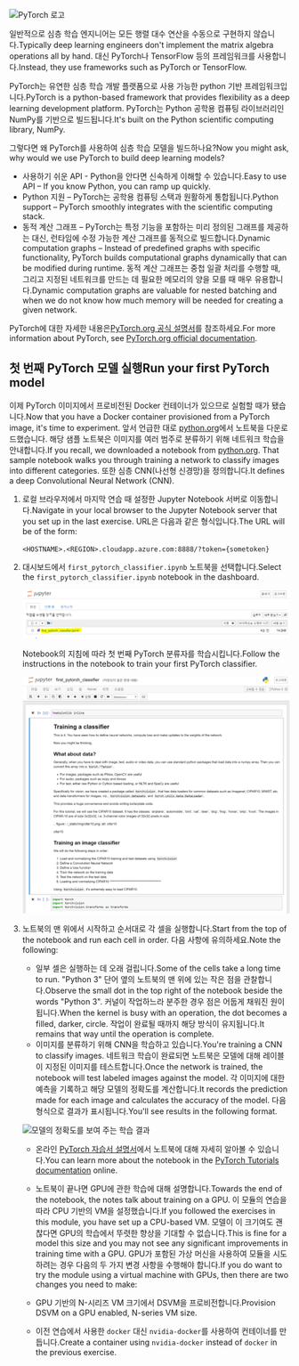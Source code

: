 ![PyTorch 로고](../media/5-image1.png) 

<span data-ttu-id="33a87-102">일반적으로 심층 학습 엔지니어는 모든 행렬 대수 연산을 수동으로 구현하지 않습니다.</span><span class="sxs-lookup"><span data-stu-id="33a87-102">Typically deep learning engineers don't implement the matrix algebra operations all by hand.</span></span> <span data-ttu-id="33a87-103">대신 PyTorch나 TensorFlow 등의 프레임워크를 사용합니다.</span><span class="sxs-lookup"><span data-stu-id="33a87-103">Instead, they use frameworks such as PyTorch or TensorFlow.</span></span>  

<span data-ttu-id="33a87-104">PyTorch는 유연한 심층 학습 개발 플랫폼으로 사용 가능한 python 기반 프레임워크입니다.</span><span class="sxs-lookup"><span data-stu-id="33a87-104">PyTorch is a python-based framework that provides flexibility as a deep learning development platform.</span></span> <span data-ttu-id="33a87-105">PyTorch는 Python 공학용 컴퓨팅 라이브러리인 NumPy를 기반으로 빌드됩니다.</span><span class="sxs-lookup"><span data-stu-id="33a87-105">It's built on the Python scientific computing library, NumPy.</span></span> 

<span data-ttu-id="33a87-106">그렇다면 왜 PyTorch를 사용하여 심층 학습 모델을 빌드하나요?</span><span class="sxs-lookup"><span data-stu-id="33a87-106">Now you might ask, why would we use PyTorch to build deep learning models?</span></span>  

- <span data-ttu-id="33a87-107">사용하기 쉬운 API - Python을 안다면 신속하게 이해할 수 있습니다.</span><span class="sxs-lookup"><span data-stu-id="33a87-107">Easy to use API – If you know Python, you can ramp up quickly.</span></span>
- <span data-ttu-id="33a87-108">Python 지원 – PyTorch는 공학용 컴퓨팅 스택과 원활하게 통합됩니다.</span><span class="sxs-lookup"><span data-stu-id="33a87-108">Python support – PyTorch smoothly integrates with the scientific computing stack.</span></span>
- <span data-ttu-id="33a87-109">동적 계산 그래프 – PyTorch는 특정 기능을 포함하는 미리 정의된 그래프를 제공하는 대신, 런타임에 수정 가능한 계산 그래프를 동적으로 빌드합니다.</span><span class="sxs-lookup"><span data-stu-id="33a87-109">Dynamic computation graphs – Instead of predefined graphs with specific functionality, PyTorch builds computational graphs dynamically that can be modified during runtime.</span></span> <span data-ttu-id="33a87-110">동적 계산 그래프는 중첩 일괄 처리를 수행할 때, 그리고 지정된 네트워크를 만드는 데 필요한 메모리의 양을 모를 때 매우 유용합니다.</span><span class="sxs-lookup"><span data-stu-id="33a87-110">Dynamic computation graphs are valuable for nested batching and when we do not know how much memory will be needed for creating a given network.</span></span>

<span data-ttu-id="33a87-111">PyTorch에 대한 자세한 내용은[PyTorch.org 공식 설명서](https://pytorch.org/about/)를 참조하세요.</span><span class="sxs-lookup"><span data-stu-id="33a87-111">For more information about PyTorch, see [PyTorch.org official documentation](https://pytorch.org/about/).</span></span>

## <a name="run-your-first-pytorch-model"></a><span data-ttu-id="33a87-112">첫 번째 PyTorch 모델 실행</span><span class="sxs-lookup"><span data-stu-id="33a87-112">Run your first PyTorch model</span></span>

<span data-ttu-id="33a87-113">이제 PyTorch 이미지에서 프로비전된 Docker 컨테이너가 있으므로 실험할 때가 됐습니다.</span><span class="sxs-lookup"><span data-stu-id="33a87-113">Now that you have a Docker container provisioned from a PyTorch image, it's time to experiment.</span></span> <span data-ttu-id="33a87-114">앞서 언급한 대로 [python.org](https://python.org)에서 노트북을 다운로드했습니다. 해당 샘플 노트북은 이미지를 여러 범주로 분류하기 위해 네트워크 학습을 안내합니다.</span><span class="sxs-lookup"><span data-stu-id="33a87-114">If you recall, we downloaded a notebook from [python.org](https://python.org). That sample notebook walks you through training a network to classify images  into different categories.</span></span> <span data-ttu-id="33a87-115">또한 심층 CNN(나선형 신경망)을 정의합니다.</span><span class="sxs-lookup"><span data-stu-id="33a87-115">It defines a deep Convolutional Neural Network (CNN).</span></span>

1. <span data-ttu-id="33a87-116">로컬 브라우저에서 마지막 연습 때 설정한 Jupyter Notebook 서버로 이동합니다.</span><span class="sxs-lookup"><span data-stu-id="33a87-116">Navigate in your local browser to the Jupyter Notebook server that you set up in the last exercise.</span></span> <span data-ttu-id="33a87-117">URL은 다음과 같은 형식입니다.</span><span class="sxs-lookup"><span data-stu-id="33a87-117">The URL will be of the form:</span></span>

    `<HOSTNAME>.<REGION>.cloudapp.azure.com:8888/?token={sometoken}`

1. <span data-ttu-id="33a87-118">대시보드에서 `first_pytorch_classifier.ipynb` 노트북을 선택합니다.</span><span class="sxs-lookup"><span data-stu-id="33a87-118">Select the `first_pytorch_classifier.ipynb` notebook in the dashboard.</span></span>

    ![first_pytorch_classifier.ipynb 선택](../media/5-image2.PNG)

    <span data-ttu-id="33a87-120">Notebook의 지침에 따라 첫 번째 PyTorch 분류자를 학습시킵니다.</span><span class="sxs-lookup"><span data-stu-id="33a87-120">Follow the instructions in the notebook to train your first PyTorch classifier.</span></span>

    !["분류자 노트북을 학습하는" 스크린샷](../media/5-image3.PNG)

2. <span data-ttu-id="33a87-122">노트북의 맨 위에서 시작하고 순서대로 각 셀을 실행합니다.</span><span class="sxs-lookup"><span data-stu-id="33a87-122">Start from the top of the notebook and run each cell in order.</span></span> <span data-ttu-id="33a87-123">다음 사항에 유의하세요.</span><span class="sxs-lookup"><span data-stu-id="33a87-123">Note the following:</span></span>

    - <span data-ttu-id="33a87-124">일부 셀은 실행하는 데 오래 걸립니다.</span><span class="sxs-lookup"><span data-stu-id="33a87-124">Some of the cells take a long time to run.</span></span> <span data-ttu-id="33a87-125">"Python 3" 단어 옆의 노트북의 맨 위에 있는 작은 점을 관찰합니다.</span><span class="sxs-lookup"><span data-stu-id="33a87-125">Observe the small dot in the top right of the notebook beside the words "Python 3".</span></span> <span data-ttu-id="33a87-126">커널이 작업하느라 분주한 경우 점은 어둡게 채워진 원이 됩니다.</span><span class="sxs-lookup"><span data-stu-id="33a87-126">When the kernel is busy with an operation, the dot becomes a filled, darker, circle.</span></span> <span data-ttu-id="33a87-127">작업이 완료될 때까지 해당 방식이 유지됩니다.</span><span class="sxs-lookup"><span data-stu-id="33a87-127">It remains that way until the operation is complete.</span></span> 
    - <span data-ttu-id="33a87-128">이미지를 분류하기 위해 CNN을 학습하고 있습니다.</span><span class="sxs-lookup"><span data-stu-id="33a87-128">You're training a CNN to classify images.</span></span> <span data-ttu-id="33a87-129">네트워크 학습이 완료되면 노트북은 모델에 대해 레이블이 지정된 이미지를 테스트합니다.</span><span class="sxs-lookup"><span data-stu-id="33a87-129">Once the network is trained, the notebook will test labeled images against the model.</span></span> <span data-ttu-id="33a87-130">각 이미지에 대한 예측을 기록하고 해당 모델의 정확도를 계산합니다.</span><span class="sxs-lookup"><span data-stu-id="33a87-130">It records the prediction made for each image and calculates the accuracy of the model.</span></span> <span data-ttu-id="33a87-131">다음 형식으로 결과가 표시됩니다.</span><span class="sxs-lookup"><span data-stu-id="33a87-131">You'll see results in the following format.</span></span>

    ![모델의 정확도를 보여 주는 학습 결과](../media/accuracy.png)
    
    - <span data-ttu-id="33a87-133">온라인 [PyTorch 자습서 설명서](https://pytorch.org/tutorials/beginner/blitz/cifar10_tutorial.html)에서 노트북에 대해 자세히 알아볼 수 있습니다.</span><span class="sxs-lookup"><span data-stu-id="33a87-133">You can learn more about the notebook in the [PyTorch Tutorials documentation](https://pytorch.org/tutorials/beginner/blitz/cifar10_tutorial.html) online.</span></span>
    
    - <span data-ttu-id="33a87-134">노트북이 끝나면 GPU에 관한 학습에 대해 설명합니다.</span><span class="sxs-lookup"><span data-stu-id="33a87-134">Towards the end of the notebook, the notes talk about training on a GPU.</span></span> <span data-ttu-id="33a87-135">이 모듈의 연습을 따라 CPU 기반의 VM을 설정했습니다.</span><span class="sxs-lookup"><span data-stu-id="33a87-135">If you followed the exercises in this module, you have set up a CPU-based VM.</span></span> <span data-ttu-id="33a87-136">모델이 이 크기여도 괜찮다면 GPU의 학습에서 뚜렷한 향상을 기대할 수 없습니다.</span><span class="sxs-lookup"><span data-stu-id="33a87-136">This is fine for a model this size and you may not see any significant improvements in training time with a GPU.</span></span> <span data-ttu-id="33a87-137">GPU가 포함된 가상 머신을 사용하여 모듈을 시도하려는 경우 다음의 두 가지 변경 사항을 수행해야 합니다.</span><span class="sxs-lookup"><span data-stu-id="33a87-137">If you do want to try the module using a  virtual machine with GPUs, then there are two changes you need to make:</span></span>
    - <span data-ttu-id="33a87-138">GPU 기반의 N-시리즈 VM 크기에서 DSVM을 프로비전합니다.</span><span class="sxs-lookup"><span data-stu-id="33a87-138">Provision DSVM on a GPU enabled, N-series VM size.</span></span>
    - <span data-ttu-id="33a87-139">이전 연습에서 사용한 `docker` 대신 `nvidia-docker`를 사용하여 컨테이너를 만듭니다.</span><span class="sxs-lookup"><span data-stu-id="33a87-139">Create a container using `nvidia-docker` instead of `docker` in the previous exercise.</span></span>